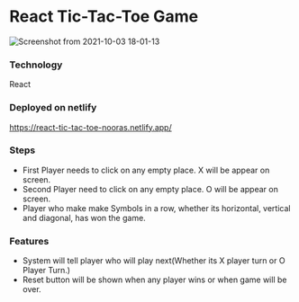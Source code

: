 # React Tic-Tac-Toe Game
![Screenshot from 2021-10-03 18-01-13](https://user-images.githubusercontent.com/30138146/135753870-6548e221-dfc4-47ea-8d05-428e91de4e89.png)

### Technology
React

### Deployed on netlify
https://react-tic-tac-toe-nooras.netlify.app/


### Steps

- First Player needs to click on any empty place. X will be appear on screen.
- Second Player need to click on any empty place. O will be appear on screen.
- Player who make make Symbols in a row, whether its horizontal, vertical and diagonal, has won the game.

### Features

- System will tell player who will play next(Whether its X player turn or O Player Turn.)
- Reset button will be shown when any player wins or when game will be over.

